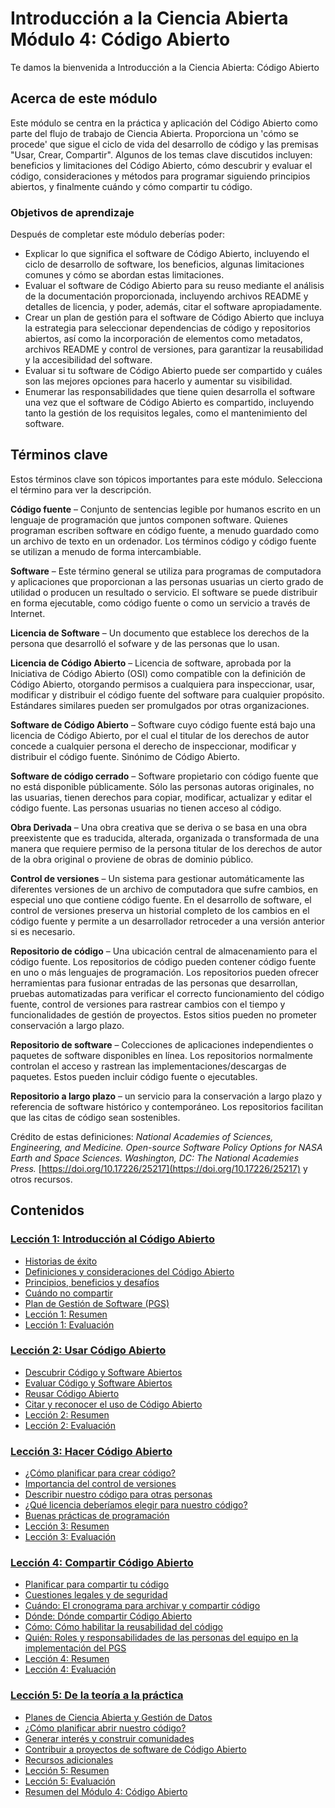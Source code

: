 # Introducción a la Ciencia Abierta Módulo 4: Código Abierto

Te damos la bienvenida a Introducción a la Ciencia Abierta: Código Abierto

## Acerca de este módulo

Este módulo se centra en la práctica y aplicación del Código Abierto como parte del flujo de trabajo de Ciencia Abierta. Proporciona un 'cómo se procede' que sigue el ciclo de vida del desarrollo de código y las premisas "Usar, Crear, Compartir". Algunos de los temas clave discutidos incluyen: beneficios y limitaciones del Código Abierto, cómo descubrir y evaluar el código, consideraciones y métodos para programar siguiendo principios abiertos, y finalmente cuándo y cómo compartir tu código.

### Objetivos de aprendizaje

Después de completar este módulo deberías poder:

- Explicar lo que significa el software de Código Abierto, incluyendo el ciclo de desarrollo de software, los beneficios, algunas limitaciones comunes y cómo se abordan estas limitaciones.
- Evaluar el software de Código Abierto para su reuso mediante el análisis de la documentación proporcionada, incluyendo archivos README y detalles de licencia, y poder, además, citar el software apropiadamente.
- Crear un plan de gestión para el software de Código Abierto que incluya la estrategia para seleccionar dependencias de código y repositorios abiertos, así como la incorporación de elementos como metadatos, archivos README y control de versiones, para garantizar la reusabilidad y la accesibilidad del software.
- Evaluar si tu software de Código Abierto puede ser compartido y cuáles son las mejores opciones para hacerlo y aumentar su visibilidad.
- Enumerar las responsabilidades que tiene quien desarrolla el software una vez que el software de Código Abierto es compartido, incluyendo tanto la gestión de los requisitos legales, como el mantenimiento del software.

## Términos clave

Estos términos clave son tópicos importantes para este módulo. Selecciona el término para ver la descripción.

**Código fuente** – Conjunto de sentencias legible por humanos escrito en un lenguaje de programación que juntos componen software. Quienes programan escriben software en código fuente, a menudo guardado como un archivo de texto en un ordenador. Los términos código y código fuente se utilizan a menudo de forma intercambiable.

**Software** – Este término general se utiliza para programas de computadora y aplicaciones que proporcionan a las personas usuarias un cierto grado de utilidad o producen un resultado o servicio. El software se puede distribuir en forma ejecutable, como código fuente o como un servicio a través de Internet.

**Licencia de Software** – Un documento que establece los derechos de la persona que desarrolló el sofware y de las personas que lo usan.

**Licencia de Código Abierto** – Licencia de software, aprobada por la Iniciativa de Código Abierto (OSI) como compatible con la definición de Código Abierto, otorgando permisos a cualquiera para inspeccionar, usar, modificar y distribuir el código fuente del software para cualquier propósito. Estándares similares pueden ser promulgados por otras organizaciones.

**Software de Código Abierto** – Software cuyo código fuente está bajo una licencia de Código Abierto, por el cual el titular de los derechos de autor concede a cualquier persona el derecho de inspeccionar, modificar y distribuir el código fuente. Sinónimo de Código Abierto.

**Software de código cerrado** – Software propietario con código fuente que no está disponible públicamente. Sólo las personas autoras originales, no las usuarias, tienen derechos para copiar, modificar, actualizar y editar el código fuente. Las personas usuarias no tienen acceso al código.

**Obra Derivada** – Una obra creativa que se deriva o se basa en una obra preexistente que es traducida, alterada, organizada o transformada de una manera que requiere permiso de la persona titular de los derechos de autor de la obra original o proviene de obras de dominio público.

**Control de versiones** – Un sistema para gestionar automáticamente las diferentes versiones de un archivo de computadora que sufre cambios, en especial uno que contiene código fuente. En el desarrollo de software, el control de versiones preserva un historial completo de los cambios en el código fuente y permite a un desarrollador retroceder a una versión anterior si es necesario.

**Repositorio de código** – Una ubicación central de almacenamiento para el código fuente. Los repositorios de código pueden contener código fuente en uno o más lenguajes de programación. Los repositorios pueden ofrecer herramientas para fusionar entradas de las personas que desarrollan, pruebas automatizadas para verificar el correcto funcionamiento del código fuente, control de versiones para rastrear cambios con el tiempo y funcionalidades de gestión de proyectos. Estos sitios pueden no prometer conservación a largo plazo.

**Repositorio de software** – Colecciones de aplicaciones independientes o paquetes de software disponibles en línea. Los repositorios normalmente controlan el acceso y rastrean las implementaciones/descargas de paquetes. Estos pueden incluir código fuente o ejecutables.

**Repositorio a largo plazo** – un servicio para la conservación a largo plazo y referencia de software histórico y contemporáneo. Los repositorios facilitan que las citas de código sean sostenibles.

Crédito de estas definiciones: _National Academies of Sciences, Engineering, and Medicine. Open-source Software Policy Options for NASA Earth and Space Sciences. Washington, DC: The National Academies Press._ [https://doi.org/10.17226/25217](https://doi.org/10.17226/25217) y otros recursos.

## Contenidos

### [Lección 1: Introducción al Código Abierto](./Lesson_1)

- [Historias de éxito](./Lesson_1#historias-de-%C3%A9xito)
- [Definiciones y consideraciones del Código Abierto](./Lesson_1#definici%C3%B3n-y-consideraciones-del-c%C3%B3digo-abierto)
- [Principios, beneficios y desafíos](./Lesson_1#principios-beneficios-y-desaf%C3%ADos)
- [Cuándo no compartir](./Lesson_1#cu%C3%A1ndo-no-compartir)
- [Plan de Gestión de Software (PGS)](./Lesson_1#plan-de-gesti%C3%B3n-de-software-pgs)
- [Lección 1: Resumen](./Lesson_1#lecci%C3%B3n-1-resumen)
- [Lección 1: Evaluación](./Lesson_1#lecci%C3%B3n-1-evaluaci%C3%B3n)

### [Lección 2: Usar Código Abierto](./Lesson_2)

- [Descubrir Código y Software Abiertos](./Lesson_2#descubrir-c%C3%B3digo-y-software-abiertos)
- [Evaluar Código y Software Abiertos](./Lesson_2#evaluar-c%C3%B3digo-y-software-abiertos)
- [Reusar Código Abierto](./Lesson_2#reusar-c%C3%B3digo-abierto)
- [Citar y reconocer el uso de Código Abierto](./Lesson_2#citar-y-reconocer-el-uso-de-c%C3%B3digo-abierto)
- [Lección 2: Resumen](./Lesson_2#lecci%C3%B3n-2-resumen)
- [Lección 2: Evaluación](./Lesson_2#lecci%C3%B3n-2-evaluaci%C3%B3n)

### [Lección 3: Hacer Código Abierto](./Lesson_3)

- [¿Cómo planificar para crear código?](./Lesson_3#c%C3%B3mo-planificar-para-crear-c%C3%B3digo)
- [Importancia del control de versiones](./Lesson_3#importancia-del-control-de-versiones)
- [Describir nuestro código para otras personas](./Lesson_3#describir-nuestro-c%C3%B3digo-para-otras-personas)
- [¿Qué licencia deberíamos elegir para nuestro código?](./Lesson_3#qu%C3%A9-licencia-deber%C3%ADamos-elegir-para-nuestro-c%C3%B3digo)
- [Buenas prácticas de programación](./Lesson_3#buenas-pr%C3%A1cticas-de-programaci%C3%B3n)
- [Lección 3: Resumen](./Lesson_3#lecci%C3%B3n-3-resumen)
- [Lección 3: Evaluación](./Lesson_3#lecci%C3%B3n-3-evaluaci%C3%B3n)

### [Lección 4: Compartir Código Abierto](./Lesson_4)

- [Planificar para compartir tu código](./Lesson_4#planificar-para-compartir-tu-c%C3%B3digo)
- [Cuestiones legales y de seguridad](./Lesson_4#cuestiones-legales-y-de-seguridad)
- [Cuándo: El cronograma para archivar y compartir código](./Lesson_4#cu%C3%A1ndo-el-cronograma-para-archivar-y-compartir-c%C3%B3digo)
- [Dónde: Dónde compartir Código Abierto](./Lesson_4#d%C3%B3nde-d%C3%B3nde-compartir-c%C3%B3digo-abierto)
- [Cómo: Cómo habilitar la reusabilidad del código](./Lesson_4#c%C3%B3mo-c%C3%B3mo-habilitar-la-reusabilidad-del-c%C3%B3digo)
- [Quién: Roles y responsabilidades de las personas del equipo en la implementación del PGS](./Lesson_4#qui%C3%A9n-roles-y-responsabilidades-de-las-personas-del-equipo-en-la-implementaci%C3%B3n-del-pgs)
- [Lección 4: Resumen](./Lesson_4#lecci%C3%B3n-4-resumen)
- [Lección 4: Evaluación](./Lesson_4#lecci%C3%B3n-4-evaluaci%C3%B3n)

### [Lección 5: De la teoría a la práctica](./Lesson_5)

- [Planes de Ciencia Abierta y Gestión de Datos](./Lesson_5#planes-de-ciencia-abierta-y-gesti%C3%B3n-de-datos)
- [¿Cómo planificar abrir nuestro código?](./Lesson_5#c%C3%B3mo-planificar-abrir-nuestro-c%C3%B3digo)
- [Generar interés y construir comunidades](./Lesson_5#generar-inter%C3%A9s-y-construir-comunidades)
- [Contribuir a proyectos de software de Código Abierto](./Lesson_5#contribuir-a-proyectos-de-software-de-c%C3%B3digo-abierto)
- [Recursos adicionales](./Lesson_5#recursos-adicionales)
- [Lección 5: Resumen](./Lesson_5#lecci%C3%B3n-5-resumen)
- [Lección 5: Evaluación](./Lesson_5#lecci%C3%B3n-5-evaluaci%C3%B3n)
- [Resumen del Módulo 4: Código Abierto](./Lesson_5#resumen-del-m%C3%B3dulo-4-c%C3%B3digo-abierto)
